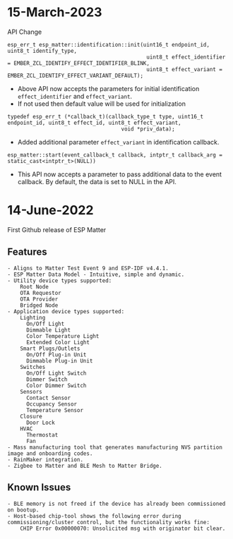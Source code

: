 # 15-March-2023

API Change

```
esp_err_t esp_matter::identification::init(uint16_t endpoint_id, uint8_t identify_type,
                                            uint8_t effect_identifier = EMBER_ZCL_IDENTIFY_EFFECT_IDENTIFIER_BLINK,
                                            uint8_t effect_variant = EMBER_ZCL_IDENTIFY_EFFECT_VARIANT_DEFAULT);
```

- Above API now accepts the parameters for initial identification `effect_identifier` and `effect_variant`.
- If not used then default value will be used for initialization

```
typedef esp_err_t (*callback_t)(callback_type_t type, uint16_t endpoint_id, uint8_t effect_id, uint8_t effect_variant,
                                    void *priv_data);
```

- Added additional parameter `effect_variant` in identification callback.

```
esp_matter::start(event_callback_t callback, intptr_t callback_arg = static_cast<intptr_t>(NULL))
```

- This API now accepts a parameter to pass additional data to the event callback. By default, the data is set to NULL in the API.

# 14-June-2022

First Github release of ESP Matter

Features
--------
    - Aligns to Matter Test Event 9 and ESP-IDF v4.4.1.
    - ESP Matter Data Model - Intuitive, simple and dynamic.
    - Utility device types supported:
        Root Node
        OTA Requestor
        OTA Provider
        Bridged Node
    - Application device types supported:
        Lighting
          On/Off Light
          Dimmable Light
          Color Temperature Light
          Extended Color Light
        Smart Plugs/Outlets
          On/Off Plug-in Unit
          Dimmable Plug-in Unit
        Switches
          On/Off Light Switch
          Dimmer Switch
          Color Dimmer Switch
        Sensors
          Contact Sensor
          Occupancy Sensor
          Temperature Sensor
        Closure
          Door Lock
        HVAC
          Thermostat
          Fan
    - Mass manufacturing tool that generates manufacturing NVS partition image and onboarding codes.
    - RainMaker integration.
    - Zigbee to Matter and BLE Mesh to Matter Bridge.

Known Issues
------------
    - BLE memory is not freed if the device has already been commissioned on bootup.
    - Host-based chip-tool shows the following error during commissioning/cluster control, but the functionality works fine:
        CHIP Error 0x00000070: Unsolicited msg with originator bit clear.
